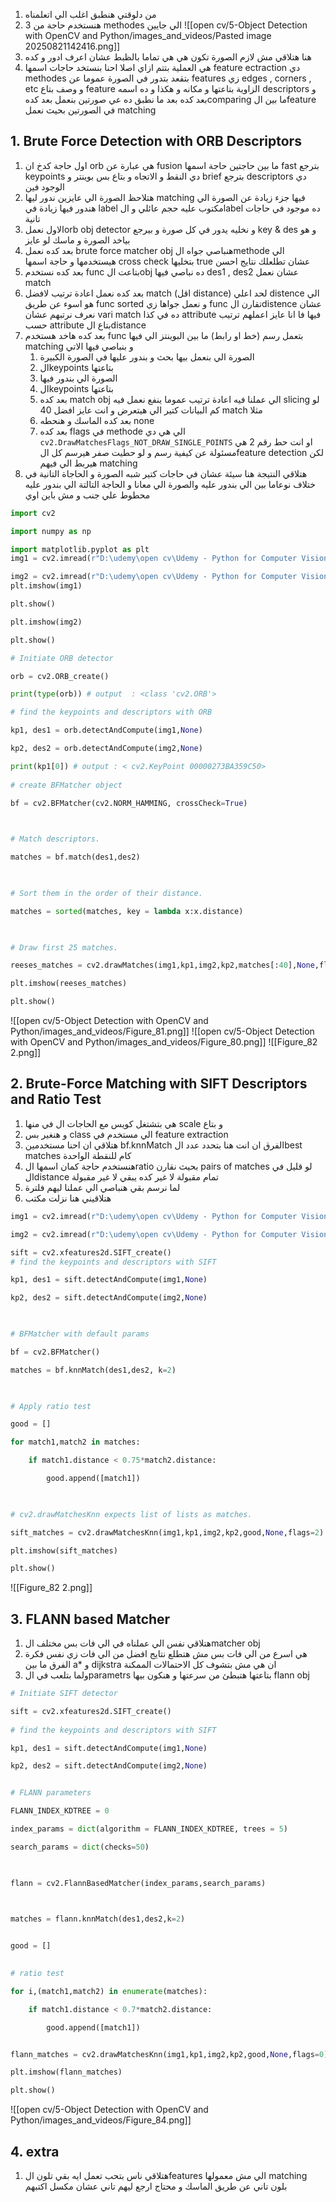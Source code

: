 1. من دلوقتي هنطبق اغلب الي اتعلمناه 
2. هنستخدم حاجة من 3 methodes الي جايين
![[open cv/5-Object Detection with OpenCV and Python/images_and_videos/Pasted image 20250821142416.png]]
3. هنا هتلاقي مش لازم الصورة تكون هي هي تماما بالظبط عشان اعرف ادور و كده 
4. هي العملية بتتم ازاي اصلا احنا بنستخد حاجات اسمها feature ectraction دي methodes  بتقعد بتدور في الصورة عموما عن features  زي edges , corners , etc و وصف بتاع feature  الزاوية بتاعتها و مكانه و هكذا و ده اسمه descriptors و بعد كده بعد ما نطبق ده عي صورتين بنعمل بعد كدهcomparing  ما بين الfeature في الصورتين بحيث نعمل matching
## 1. Brute Force Detection with ORB Descriptors

1. اول حاجة كدخ ان orb هي عبارة عن fusion ما بين حاجتين حاجة اسمها fast بترجع keypoints دي النقط و الاتجاه و بتاع بس بوينتر  و brief  بترجع descriptors دي الوجود فين 
2. هتلاحظ الصورة الي عايزين ندور ليها matching فيها جزء زيادة عن الصورة الي هندور فيها زيادة في label  مكتوب عليه حجم عائلي و الlabel  ده موجود في حاجات تانية
3. الاول نعملorb obj detector  و نخليه يدور في كل صورة و بيرجع key & des  و هو بياخد الصورة و ماسك لو عايز 
4. بعد كده نعمل brute force matcher obj  هنباصي جواه الmethode الي هيستخدمها و حاجة اسمها cross check  بتخليها true  عشان تطلعلك نتايج احسن 
5. بعد كده نستخدم func  بتاعت الobj ده نباصي فيها des1 , des2 عشان نعمل match
6. بعد كده نعمل اعادة ترتيب لافضل match (اقل distance) لحد اعلي  distence  الي هو اسوء عن طريق func sorted  و نعمل جواها زي func  تقارن الdistence  عشان نعرف نرتبهم عشان vari match  ده في كذا  attribute  فيها فا انا عايز اعملهم ترتيب حسب attribute  بتاع الdistance 
7. بعد كده هاخد هستخدم func  بتعمل رسم (خط او رابط) ما بين البوينتز الي فيها matching  و بنباصي فيها الاتي 
	1. الصورة الي بنعمل بيها بحث و بندور عليها في الصورة الكبيرة
	2. الkeypoints  بتاعتها 
	3. الصورة الي بندور فيها 
	4. الkeypoints  بتاعتها 
	5. بعد كده match obj  الي عملنا فيه اعادة ترتيب عموما ينفع نعمل فيه slicing  لو كم البيانات كتير الي هيتعرض و انت عايز افضل 40  match  مثلا 
	6. بعد كده الماسك و هنحطه none
	7. بعد كده flags  في methode  الي هي دي `cv2.DrawMatchesFlags_NOT_DRAW_SINGLE_POINTS`  او انت حط رقم 2 هي مسئولة عن كيفية رسم و لو حطيت صفر هيرسم كل الfeature detection لكن هيربط الي فيهم matching 
8. هتلاقي النتيجة هنا سيئة عشان في حاجات كتير شبه الصورة و الحاجاة التانية في ختلاف نوعاما بين الي بندور عليه والصورة الي معانا و الحاجة التالتة الي بندور عليه محطوط علي جنب و مش باين اوي 
```python
import cv2

import numpy as np

import matplotlib.pyplot as plt
img1 = cv2.imread(r"D:\udemy\open cv\Udemy - Python for Computer Vision with OpenCV and Deep Learning 2021-3\1 - Course Overview and Introduction\Computer-Vision-with-Python\DATA\reeses_puffs.png",0)

img2 = cv2.imread(r"D:\udemy\open cv\Udemy - Python for Computer Vision with OpenCV and Deep Learning 2021-3\1 - Course Overview and Introduction\Computer-Vision-with-Python\DATA\many_cereals.jpg",0)
plt.imshow(img1)

plt.show()

plt.imshow(img2)

plt.show()

# Initiate ORB detector

orb = cv2.ORB_create()

print(type(orb)) # output  : <class 'cv2.ORB'>

# find the keypoints and descriptors with ORB

kp1, des1 = orb.detectAndCompute(img1,None)

kp2, des2 = orb.detectAndCompute(img2,None)

print(kp1[0]) # output : < cv2.KeyPoint 00000273BA359C50>
  
# create BFMatcher object

bf = cv2.BFMatcher(cv2.NORM_HAMMING, crossCheck=True)

  

# Match descriptors.

matches = bf.match(des1,des2)

  

# Sort them in the order of their distance.

matches = sorted(matches, key = lambda x:x.distance)

  

# Draw first 25 matches.

reeses_matches = cv2.drawMatches(img1,kp1,img2,kp2,matches[:40],None,flags=2)

plt.imshow(reeses_matches)

plt.show()
```
![[open cv/5-Object Detection with OpenCV and Python/images_and_videos/Figure_81.png]]
![[open cv/5-Object Detection with OpenCV and Python/images_and_videos/Figure_80.png]]
![[Figure_82 2.png]]
## 2. Brute-Force Matching with SIFT Descriptors and Ratio Test
1. هي بتشتغل كويس مع الحاجات ال في منها scale  و بتاع 
2. و هنغير بس class  الي مستخدم في feature extraction 
3. هتلاقي ان احنا مستخدمين bf.knnMatch الفرق ان انت هنا بتحدد عدد الbest matches كام للنقطة الواحدة
4. هنستخدم حاجة كمان اسمها الratio  بحيث نقارن pairs of matches  لو قليل في الdistance  تمام مقبولة لا غير كده يبقي لا غير مقبولة 
5. لما نرسم بقي هنباصي الي عملنا ليهم فلترة 
6. هتلاقيني هنا نزلت مكتب
```python
img1 = cv2.imread(r"D:\udemy\open cv\Udemy - Python for Computer Vision with OpenCV and Deep Learning 2021-3\1 - Course Overview and Introduction\Computer-Vision-with-Python\DATA\reeses_puffs.png",0)

img2 = cv2.imread(r"D:\udemy\open cv\Udemy - Python for Computer Vision with OpenCV and Deep Learning 2021-3\1 - Course Overview and Introduction\Computer-Vision-with-Python\DATA\many_cereals.jpg",0)

sift = cv2.xfeatures2d.SIFT_create()
# find the keypoints and descriptors with SIFT

kp1, des1 = sift.detectAndCompute(img1,None)

kp2, des2 = sift.detectAndCompute(img2,None)

  

# BFMatcher with default params

bf = cv2.BFMatcher()

matches = bf.knnMatch(des1,des2, k=2)

  

# Apply ratio test

good = []

for match1,match2 in matches:

    if match1.distance < 0.75*match2.distance:

        good.append([match1])

  

# cv2.drawMatchesKnn expects list of lists as matches.

sift_matches = cv2.drawMatchesKnn(img1,kp1,img2,kp2,good,None,flags=2)

plt.imshow(sift_matches)

plt.show()
```
![[Figure_82 2.png]]
## 3. FLANN based Matcher
1. هتلاقي نفس الي عملناه في الي فات بس مختلف الmatcher obj 
2. هي اسرع من الي فات بس مش هتطلع نتايج افضل من الي فات زي نفس فكرة الفرق ما بين a*  و dijkstra ان هي مش بتشوف كل الاحتمالات الممكنة 
3.  ولما بتلعب في الparametrs  بتاعتها هتبطئ من سرعتها و هنكون بيها flann  obj 
```python 
# Initiate SIFT detector

sift = cv2.xfeatures2d.SIFT_create()
  
# find the keypoints and descriptors with SIFT

kp1, des1 = sift.detectAndCompute(img1,None)

kp2, des2 = sift.detectAndCompute(img2,None)


# FLANN parameters

FLANN_INDEX_KDTREE = 0

index_params = dict(algorithm = FLANN_INDEX_KDTREE, trees = 5)

search_params = dict(checks=50)  

  

flann = cv2.FlannBasedMatcher(index_params,search_params)

  

matches = flann.knnMatch(des1,des2,k=2)


good = []
  

# ratio test

for i,(match1,match2) in enumerate(matches):

    if match1.distance < 0.7*match2.distance:

        good.append([match1])


flann_matches = cv2.drawMatchesKnn(img1,kp1,img2,kp2,good,None,flags=0)

plt.imshow(flann_matches)

plt.show()
```
![[open cv/5-Object Detection with OpenCV and Python/images_and_videos/Figure_84.png]]
## 4. extra
1. هتلاقي ناس بتحب تعمل ايه بقي تلون الfeatures  الي مش معمولها matching  بلون تاني عن طريق الماسك و محتاج ارجع ليهم تاني عشان مكسل اكتبهم  